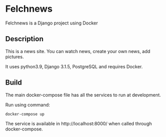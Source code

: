 # Felchnews

Felchnews is a Django project using Docker 

## Description

This is a news site. 
You can watch news, create your own news, add pictures.

It uses python3.9, Django 3.1.5, PostgreSQL and requires Docker.

## Build

The main docker-compose file has all the services to run at development.

Run using command:
```bash
docker-compose up
```

The service is available in http://localhost:8000/ when called through docker-compose.
